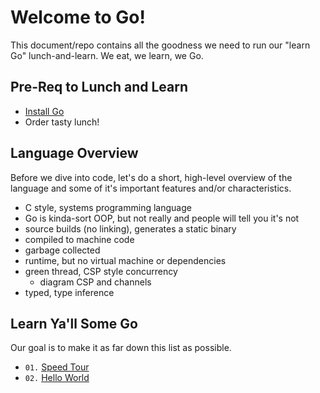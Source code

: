 # Welcome to Go!

This document/repo contains all the goodness we need to run our "learn Go" lunch-and-learn.
We eat, we learn, we Go.

## Pre-Req to Lunch and Learn

  - [Install Go](./install_go.md)
  - Order tasty lunch!

## Language Overview

Before we dive into code, let's do a short, high-level overview of the language and some of it's
important features and/or characteristics.

  - C style, systems programming language
  - Go is kinda-sort OOP, but not really and people will tell you it's not
  - source builds (no linking), generates a static binary
  - compiled to machine code
  - garbage collected
  - runtime, but no virtual machine or dependencies
  - green thread, CSP style concurrency
    - diagram CSP and channels
  - typed, type inference

## Learn Ya'll Some Go

Our goal is to make it as far down this list as possible.

  - `01.` [Speed Tour](./speed_tour.md)
  - `02.` [Hello World](./hello_world.md)
